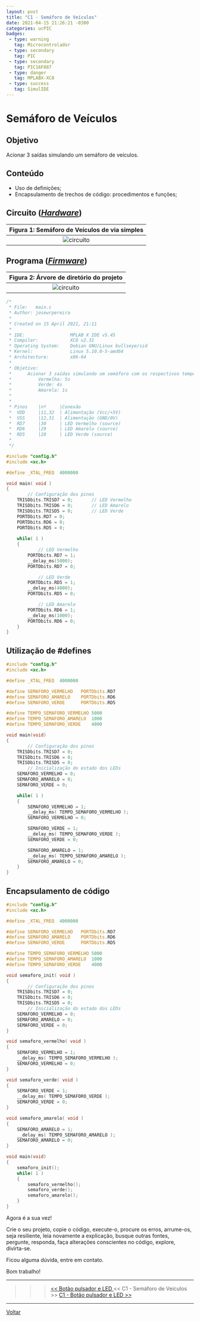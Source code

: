 ```yaml
---
layout: post
title: "C1 - Semáforo de Veículos"
date: 2021-04-15 21:26:21 -0300
categories: ucPIC
badges:
 - type: warning
   tag: Microcontrolador
 - type: secondary
   tag: PIC
 - type: secondary
   tag: PIC16F887
 - type: danger
   tag: MPLABX-XC8
 - type: success
   tag: SimulIDE
---
```


# Semáforo de Veículos


## Objetivo

Acionar 3 saídas simulando um semáforo de veículos.

## Conteúdo

* Uso de definições;
* Encapsulamento de trechos de código: procedimentos e funções;

<!--more-->

## Circuito ([*Hardware*](https://github.com/JoseWRPereira/ucPICsimulIDE/tree/master/sim_semaforo))


| Figura 1: Semáforo de Veículos de via simples |
|:----------------:|
| ![circuito]({{site.baseurlimg}}/_posts/tUcPIC/c1-semaforo_veiculos/semaforo_veiculos.gif{{site.rawimg}})|



## Programa ([*Firmware*](https://github.com/JoseWRPereira/ucPICsimulIDE/tree/master/c1_semaforo_veiculos.X))

| Figura 2: Árvore de diretório do projeto |
|:------------------------------:|
| ![circuito]({{site.baseurlimg}}/_posts/tUcPIC/c1-semaforo_veiculos/projectTree.png{{site.rawimg}})| 



```c
/*
 * File:   main.c
 * Author: josewrpereira
 *
 * Created on 15 April 2021, 21:11
 * 
 * IDE:                 MPLAB X IDE v5.45
 * Compiler:            XC8 v2.31
 * Operating System:    Debian GNU/Linux bullseye/sid
 * Kernel:              Linux 5.10.0-5-amd64
 * Architecture:        x86-64
 * 
 * Objetivo: 
 *      Acionar 3 saídas simulando um semáforo com os respectivos tempos:
 *          Vermelha: 5s
 *          Verde: 4s
 *          Amarela: 1s
 * 
 * 
 * Pinos    |nº     |Conexão
 *  VDD     |11,32  | Alimentação (Vcc/+5V)
 *  VSS     |12,31  | Alimentação (GND/0V)
 *  RD7     |30     | LED Vermelho (source)
 *  RD6     |29     | LED Amarelo (source)
 *  RD5     |28     | LED Verde (source)
 * 
 */

#include "config.h"
#include <xc.h>

#define _XTAL_FREQ  4000000

void main( void )
{
        // Configuração dos pinos
    TRISDbits.TRISD7 = 0;       // LED Vermelho
    TRISDbits.TRISD6 = 0;       // LED Amarelo
    TRISDbits.TRISD5 = 0;       // LED Verde
    PORTDbits.RD7 = 0;
    PORTDbits.RD6 = 0;
    PORTDbits.RD5 = 0;
    
    while( 1 )
    {
            // LED Vermelho
        PORTDbits.RD7 = 1;
        __delay_ms(5000);
        PORTDbits.RD7 = 0;

            // LED Verde                
        PORTDbits.RD5 = 1;
        __delay_ms(4000);
        PORTDbits.RD5 = 0;

            // LED Amarelo
        PORTDbits.RD6 = 1;
        __delay_ms(1000);
        PORTDbits.RD6 = 0;
    }
}
```

## Utilização de #defines

```c
#include "config.h"
#include <xc.h>

#define _XTAL_FREQ  4000000

#define SEMAFORO_VERMELHO   PORTDbits.RD7
#define SEMAFORO_AMARELO    PORTDbits.RD6
#define SEMAFORO_VERDE      PORTDbits.RD5

#define TEMPO_SEMAFORO_VERMELHO 5000
#define TEMPO_SEMAFORO_AMARELO  1000
#define TEMPO_SEMAFORO_VERDE    4000

void main(void)
{
        // Configuração dos pinos
    TRISDbits.TRISD7 = 0;
    TRISDbits.TRISD6 = 0;
    TRISDbits.TRISD5 = 0;
        // Inicialização do estado dos LEDs
    SEMAFORO_VERMELHO = 0;
    SEMAFORO_AMARELO = 0;
    SEMAFORO_VERDE = 0;

    while( 1 )
    {
        SEMAFORO_VERMELHO = 1;
        __delay_ms( TEMPO_SEMAFORO_VERMELHO );
        SEMAFORO_VERMELHO = 0;

        SEMAFORO_VERDE = 1;
        __delay_ms( TEMPO_SEMAFORO_VERDE );
        SEMAFORO_VERDE = 0;

        SEMAFORO_AMARELO = 1;
        __delay_ms( TEMPO_SEMAFORO_AMARELO );
        SEMAFORO_AMARELO = 0;
    }
}
```

## Encapsulamento de código
```c
#include "config.h"
#include <xc.h>

#define _XTAL_FREQ  4000000

#define SEMAFORO_VERMELHO   PORTDbits.RD7
#define SEMAFORO_AMARELO    PORTDbits.RD6
#define SEMAFORO_VERDE      PORTDbits.RD5

#define TEMPO_SEMAFORO_VERMELHO 5000
#define TEMPO_SEMAFORO_AMARELO  1000
#define TEMPO_SEMAFORO_VERDE    4000

void semaforo_init( void )
{
        // Configuração dos pinos
    TRISDbits.TRISD7 = 0;
    TRISDbits.TRISD6 = 0;
    TRISDbits.TRISD5 = 0;
        // Inicialização do estado dos LEDs
    SEMAFORO_VERMELHO = 0;
    SEMAFORO_AMARELO = 0;
    SEMAFORO_VERDE = 0;
}

void semaforo_vermelho( void )
{
    SEMAFORO_VERMELHO = 1;
    __delay_ms( TEMPO_SEMAFORO_VERMELHO );
    SEMAFORO_VERMELHO = 0;
}

void semaforo_verde( void )
{
    SEMAFORO_VERDE = 1;
    __delay_ms( TEMPO_SEMAFORO_VERDE );
    SEMAFORO_VERDE = 0;
}

void semaforo_amarelo( void )
{
    SEMAFORO_AMARELO = 1;
    __delay_ms( TEMPO_SEMAFORO_AMARELO );
    SEMAFORO_AMARELO = 0;
}

void main(void)
{
    semaforo_init();
    while( 1 )
    {
        semaforo_vermelho();
        semaforo_verde();
        semaforo_amarelo();
    }
}

```



Agora é a sua vez! 

Crie o seu projeto, copie o código, execute-o, procure os erros, arrume-os, seja resiliente, leia novamente a explicação, busque outras fontes, pergunte, responda, faça alterações conscientes no código, explore, divirta-se.

Ficou alguma dúvida, entre em contato. 

Bom trabalho! 


<hr/>

>>> [<< Botão pulsador e LED ]({{site.baseurl}}/2021/c1-botaoLED) << C1 - Semáforo de Veículos >> [C1 - Botão pulsador e LED >>]({{site.baseurl}}/2021/c1-botaoLED)

<hr/>



[Voltar]({{site.baseurl}}/docs/tecnology/ucPIC)